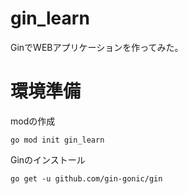 # gin_learn
GinでWEBアプリケーションを作ってみた。

# 環境準備
modの作成
```shell
go mod init gin_learn
```
Ginのインストール
```shell
go get -u github.com/gin-gonic/gin
```
